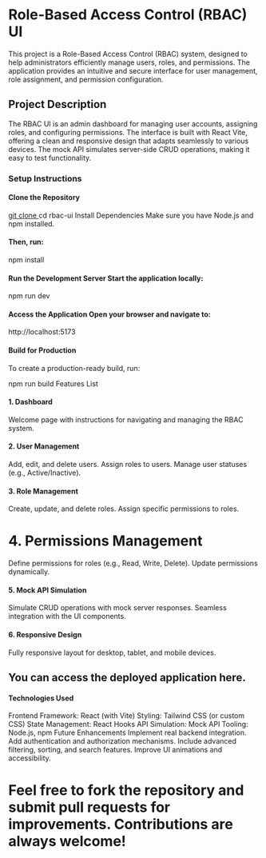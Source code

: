 # Role-Based Access Control (RBAC) UI
This project is a Role-Based Access Control (RBAC) system, designed to help administrators efficiently manage users, roles, and permissions. The application provides an intuitive and secure interface for user management, role assignment, and permission configuration.

## Project Description
The RBAC UI is an admin dashboard for managing user accounts, assigning roles, and configuring permissions. The interface is built with React Vite, offering a clean and responsive design that adapts seamlessly to various devices. The mock API simulates server-side CRUD operations, making it easy to test functionality.

### Setup Instructions
#### Clone the Repository
[git clone <repository-url>](https://github.com/vickky122/vrv-assignment.git)
cd rbac-ui
Install Dependencies Make sure you have Node.js and npm installed. 
#### Then, run:
npm install
#### Run the Development Server Start the application locally:
npm run dev

#### Access the Application Open your browser and navigate to:
http://localhost:5173

#### Build for Production
To create a production-ready build, run:

npm run build
Features List
#### 1. Dashboard
Welcome page with instructions for navigating and managing the RBAC system.
#### 2. User Management
Add, edit, and delete users.
Assign roles to users.
Manage user statuses (e.g., Active/Inactive).
#### 3. Role Management
Create, update, and delete roles.
Assign specific permissions to roles.
# 4. Permissions Management
Define permissions for roles (e.g., Read, Write, Delete).
Update permissions dynamically.
#### 5. Mock API Simulation
Simulate CRUD operations with mock server responses.
Seamless integration with the UI components.
#### 6. Responsive Design
Fully responsive layout for desktop, tablet, and mobile devices.


## You can access the deployed application here. 

#### Technologies Used
Frontend Framework: React (with Vite)
Styling: Tailwind CSS (or custom CSS)
State Management: React Hooks
API Simulation: Mock API
Tooling: Node.js, npm
Future Enhancements
Implement real backend integration.
Add authentication and authorization mechanisms.
Include advanced filtering, sorting, and search features.
Improve UI animations and accessibility.

# Feel free to fork the repository and submit pull requests for improvements. Contributions are always welcome!
